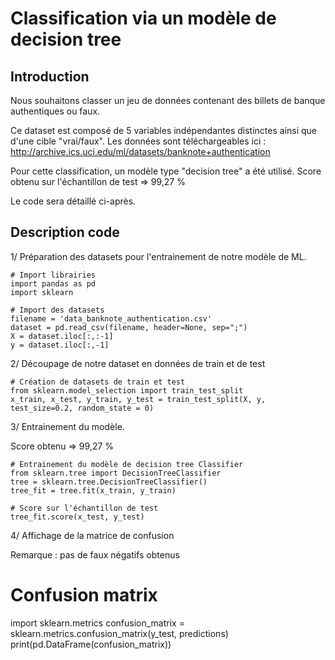 # Classification via un modèle de decision tree

## Introduction

Nous souhaitons classer un jeu de données contenant des billets de banque authentiques ou faux.

Ce dataset est composé de 5 variables indépendantes distinctes ainsi que d'une cible "vrai/faux".
Les données sont téléchargeables ici : http://archive.ics.uci.edu/ml/datasets/banknote+authentication 

Pour cette classification, un modèle type "decision tree" a été utilisé.
Score obtenu sur l'échantillon de test => 99,27 %

Le code sera détaillé ci-après.

## Description code

1/ Préparation des datasets pour l'entrainement de notre modèle de ML.

```
# Import librairies
import pandas as pd
import sklearn

# Import des datasets
filename = 'data_banknote_authentication.csv'
dataset = pd.read_csv(filename, header=None, sep=";")
X = dataset.iloc[:,:-1]
y = dataset.iloc[:,-1]
```

2/ Découpage de notre dataset en données de train et de test 

```
# Création de datasets de train et test 
from sklearn.model_selection import train_test_split
x_train, x_test, y_train, y_test = train_test_split(X, y, test_size=0.2, random_state = 0)
```

3/ Entrainement du modèle.

Score obtenu => 99,27 %

```
# Entrainement du modèle de decision tree Classifier
from sklearn.tree import DecisionTreeClassifier
tree = sklearn.tree.DecisionTreeClassifier()
tree_fit = tree.fit(x_train, y_train)

# Score sur l'échantillon de test
tree_fit.score(x_test, y_test) 
```

4/ Affichage de la matrice de confusion

Remarque : pas de faux négatifs obtenus

# Confusion matrix
import sklearn.metrics
confusion_matrix = sklearn.metrics.confusion_matrix(y_test, predictions)
print(pd.DataFrame(confusion_matrix))
